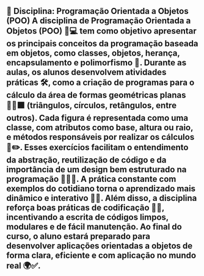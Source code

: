 ## 📘 Disciplina: Programação Orientada a Objetos (POO)  A disciplina de Programação Orientada a Objetos (POO) 🧠💻 tem como objetivo apresentar os principais conceitos da programação baseada em objetos, como classes, objetos, herança, encapsulamento e polimorfismo 🧩.  Durante as aulas, os alunos desenvolvem atividades práticas 🛠️, como a criação de programas para o cálculo da área de formas geométricas planas 🔺🔵⬛ (triângulos, círculos, retângulos, entre outros). Cada figura é representada como uma classe, com atributos como base, altura ou raio, e métodos responsáveis por realizar os cálculos 📏✏️.  Esses exercícios facilitam o entendimento da abstração, reutilização de código e da importância de um design bem estruturado na programação 👨‍💻✨. A prática constante com exemplos do cotidiano torna o aprendizado mais dinâmico e interativo 🚀🎯.  Além disso, a disciplina reforça boas práticas de codificação 🧼🧱, incentivando a escrita de códigos limpos, modulares e de fácil manutenção. Ao final do curso, o aluno estará preparado para desenvolver aplicações orientadas a objetos de forma clara, eficiente e com aplicação no mundo real 🌍✅.
